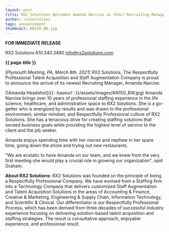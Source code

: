 ```yaml
---
layout: post
title: RX2 Solutions Welcomes Amanda Narcise as their Recruiting Manager
author: rx2solutions
tags: announcement
thumbnail: AN150_BW.jpg
---
```

**FOR IMMEDIATE RELEASE**

RX2 Solutions
610.340.3490
info@rx2solutions.com

**{{ page.title }}**

[*Plymouth Meeting, PA, March 8th, 2021*] RX2 Solutions, The Respectfully Professional Talent Acquisition and Staff Augmentation Company is proud to announce the arrival of its newest Recruiting Manager, Amanda Narcise.

![Amanda Headshot]({{- baseurl -}}/assets/images/AN150_BW.jpg)
Amanda Narcise brings over 10 years of professional staffing experience in the life science, healthcare, and administrative space to RX2 Solutions. She is a go-getter who is energized by results and was drawn to the professional environment, similar mindset, and Respectfully Professional culture of RX2 Solutions. She has a tenacious drive for creating staffing solutions that exceed business goals while providing the highest level of service to the client and the job seeker. 

Amanda enjoys spending time with her nieces and nephew in her spare time, going down the shore and trying out new restaurants. 

"We are ecstatic to have Amanda on our team, and we knew from the very first meeting she would play a crucial role in growing our organization", said Graham.

**About RX2 Solutions:**
RX2 Solutions was founded on the principle of being a Respectfully Professional Company. We have evolved from a Staffing firm into a Technology Company that delivers customized Staff Augmentation and Talent Acquisition Solutions in the areas of Accounting & Finance, Creative & Marketing, Engineering & Supply Chain, Information Technology, and Scientific & Clinical.  Our differentiator is our Respectfully Professional Process, which has been derived from three decades of successful industry experience focusing on delivering solution-based talent acquisition and staffing strategies. The result is consultative approach, enjoyable experience, and professional result.
